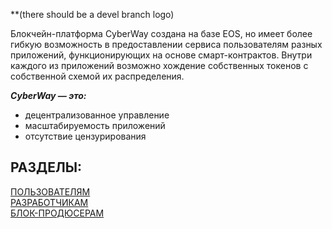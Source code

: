 
**(there should be a devel branch logo)

Блокчейн-платформа CyberWay создана на базе EOS, но имеет более гибкую возможность в предоставлении сервиса пользователям разных приложений, функционирующих на основе смарт-контрактов. Внутри каждого из приложений возможно хождение собственных токенов с собственной схемой их распределения.  

***CyberWay — это:***
  * децентрализованное управление  
  * масштабируемость приложений  
  * отсутствие цензурирования  


## РАЗДЕЛЫ:
[ПОЛЬЗОВАТЕЛЯМ](/users/users.md)  
[РАЗРАБОТЧИКАМ](/developers/developers.md)  
[БЛОК-ПРОДЮСЕРАМ](/producers/producers.md)  


